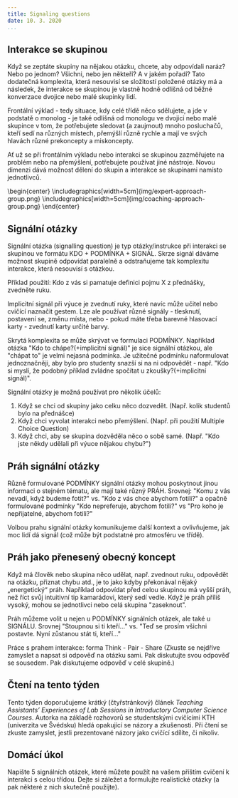 ```yaml
---
title: Signaling questions
date: 10. 3. 2020
...
```


## Interakce se skupinou 

Když se zeptáte skupiny na nějakou otázku, chcete, aby odpovídali naráz? Nebo po jednom? Všichni, nebo jen někteří? A v jakém pořadí? Tato dodatečná komplexita, která nesouvisí se složitostí položené otázky má a následek, že interakce se skupinou je vlastně hodně odlišná od běžné konverzace dvojice nebo malé skupinky lidí.   

Frontální výklad - tedy situace, kdy celé třídě něco sdělujete, a jde v podstatě o monolog - je také odlišná od monologu ve dvojici nebo malé skupince v tom, že potřebujete sledovat (a zaujmout) mnoho posluchačů, kteří sedí na různých místech, přemýšlí různě rychle a mají ve svých hlavách různé prekoncepty a miskoncepty. 
 
Ať už se při frontálním výkladu nebo interakci se skupinou zazměřujete na problém nebo na přemýšlení, potřebujete používat jiné nástroje. Novou dimenzi dává možnost dělení do skupin a interakce se skupinami namísto jednotlivců. 

\begin{center}
\includegraphics[width=5cm]{img/expert-approach-group.png}
\includegraphics[width=5cm]{img/coaching-approach-group.png}
\end{center}

## Signální otázky

Signální otázka (signalling question) je typ otázky/instrukce při interakci se skupinou ve formátu KDO +  PODMÍNKA + SIGNÁL. Skrze signál dáváme možnost skupině odpovídat paralelně a odstraňujeme tak komplexitu interakce, která nesouvisí s otázkou. 

Příklad použití: Kdo z vás si pamatuje definici pojmu X z přednášky, zvedněte ruku.

Implicitní signál při výuce je zvednutí ruky, které navíc může učitel nebo cvičící naznačit gestem. Lze ale používat různé signály - tlesknutí, postavení se, změnu místa, nebo - pokud máte třeba barevné hlasovací karty - zvednutí karty určité barvy.  

Skrytá komplexita se může skrývat ve formulaci PODMÍNKY. Například otázka "Kdo to chápe?(+implicitní signál)" je sice signální otázkou, ale "chápat to" je velmi nejasná podmínka. Je užitečné podmínku naformulovat jednoznačněji, aby bylo pro studenty snazší si na ni odpovědět - např. "Kdo si myslí, že podobný příklad zvládne spočítat u zkoušky?(+implicitní signál)".

Signální otázky je možná používat pro několik účelů: 
1. Když se chci od skupiny jako celku něco dozvedět. (Např. kolik studentů bylo na přednášce)
2. Když chci vyvolat interakci nebo přemýšlení. (Např. při použití Multiple Choice Question)
3. Když chci, aby se skupina dozvěděla něco o sobě samé. (Např. "Kdo jste někdy udělali při výuce nějakou chybu?")


## Práh signální otázky

Různě formulované PODMÍNKY signální otázky mohou poskytnout jinou informaci o stejném tématu, ale mají také různý PRÁH.
Srovnej: "Komu z vás nevadí, když budeme fotit?" vs. "Kdo z vás chce abychom fotili?" a opačně formulované podmínky "Kdo nepreferuje, abychom fotili?" vs "Pro koho je nepřijatelné, abychom fotili?"

Volbou prahu signální otázky komunikujeme další kontext a ovlivňujeme, jak moc lidí dá signál (což může být podstatné pro atmosféru ve třídě).

## Práh jako přenesený obecný koncept

Když má člověk nebo skupina něco udělat, např. zvednout ruku, odpovědět na otázku, přiznat chybu atd., je to jako kdyby překonával nějaký „energetický“ práh. Například odpovídat před celou skupinou má vyšší práh, než říct svůj intuitivní tip kamarádovi, který sedí vedle. Když je práh příliš vysoký, mohou se jednotlivci nebo celá skupina "zaseknout". 

Práh můžeme volit u nejen u PODMÍNKY signálních otázek, ale také u SIGNÁLU. Srovnej "Stoupnou si ti kteří..." vs. "Teď se prosím všichni postavte. Nyní zůstanou stát ti, kteří..."

Práce s prahem interakce:  forma Think - Pair - Share (Zkuste se nejdříve zamyslet a napsat si odpověď na otázku sami. Pak diskutujte svou odpověď se sousedem. Pak diskutujeme odpověď v celé skupině.)


## Čtení na tento týden

Tento týden doporučujeme krátký (čtyřstránkový) článek _Teaching Assistants’ Experiences of Lab Sessions in Introductory Computer Science Courses_. Autorka na základě rozhovorů se studentskými cvičícími KTH (univerzita ve Švédsku) hledá opakující se názory a zkušenosti. Při čtení se zkuste zamyslet, jestli prezentované názory jako cvičící sdílíte, či nikoliv.

## Domácí úkol

Napište 5 signálních otázek, které můžete použít na vašem příštím cvičení k interakci s celou třídou. Dejte si záležet a formulujte realistické otázky (a pak některé z nich skutečně použijte).

